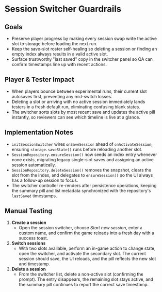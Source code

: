 # Session Switcher Guardrails

## Goals
- Preserve player progress by making every session swap write the active slot to storage before loading the next run.
- Keep the save-slot roster self-healing so deleting a session or finding an empty index always results in a valid active slot.
- Surface trustworthy "last saved" copy in the switcher panel so QA can confirm timestamps line up with recent actions.

## Player & Tester Impact
- When players bounce between experimental runs, their current slot autosaves first, preventing any mid-switch losses.
- Deleting a slot or arriving with no active session immediately lands testers in a fresh default run, eliminating confusing blank states.
- The switcher sorts slots by most recent save and updates the active pill instantly, so reviewers can see which timeline is live at a glance.

## Implementation Notes
- `initSessionSwitcher` wires `onSaveSession` ahead of `onActivateSession`, ensuring `storage.saveState()` runs before reloading another slot.
- `SessionRepository.ensureSession()` now seeds an index entry whenever none exists, migrating legacy single-slot saves and assigning an active session automatically.
- `SessionRepository.deleteSession()` removes the snapshot, clears the slot from the index, and delegates to `ensureSession()` so the UI always has a follow-up session to focus.
- The switcher controller re-renders after persistence operations, keeping the summary pill and list metadata synchronized with the repository's `lastSaved` timestamps.

## Manual Testing
1. **Create a session**
   - Open the session switcher, choose *Start new session*, enter a custom name, and confirm the game reloads into a fresh day with a success toast.
2. **Switch sessions**
   - With two slots available, perform an in-game action to change state, open the switcher, and activate the secondary slot. The current session should save, the UI reloads, and the pill reflects the new slot and timestamp.
3. **Delete a session**
   - From the switcher list, delete a non-active slot (confirming the prompt). The entry disappears, the remaining slot stays active, and the summary pill continues to report the correct save timestamp.
